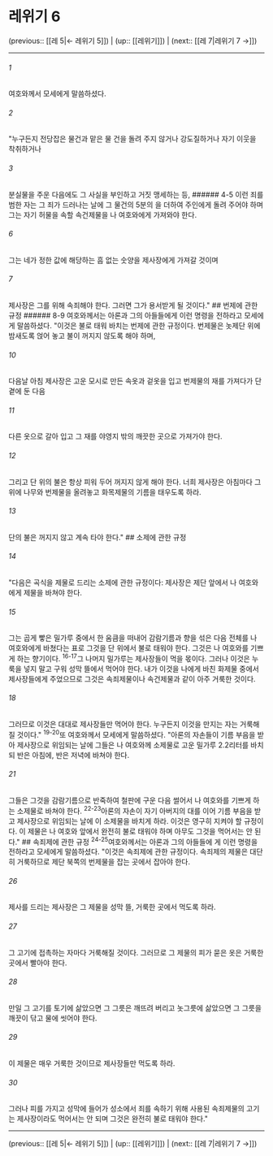 # 레위기 6

(previous:: [[레 5|← 레위기 5]]) | (up:: [[레위기]]) | (next:: [[레 7|레위기 7 →]])

***




###### 1 

여호와께서 모세에게 말씀하셨다. 



###### 2 

"누구든지 전당잡은 물건과 맡은 물 건을 돌려 주지 않거나 강도질하거나 자기 이웃을 착취하거나 



###### 3 

분실물을 주운 다음에도 그 사실을 부인하고 거짓 맹세하는 등, ###### 4-5 이런 죄를 범한 자는 그 죄가 드러나는 날에 그 물건의 5분의 을 더하여 주인에게 돌려 주어야 하며 그는 자기 허물을 속할 속건제물을 나 여호와에게 가져와야 한다. 



###### 6 

그는 네가 정한 값에 해당하는 흠 없는 숫양을 제사장에게 가져갈 것이며 



###### 7 

제사장은 그를 위해 속죄해야 한다. 그러면 그가 용서받게 될 것이다." ## 번제에 관한 규정 ###### 8-9 여호와께서는 아론과 그의 아들들에게 이런 명령을 전하라고 모세에게 말씀하셨다. "이것은 불로 태워 바치는 번제에 관한 규정이다. 번제물은 놋제단 위에 밤새도록 얹어 놓고 불이 꺼지지 않도록 해야 하며, 



###### 10 

다음날 아침 제사장은 고운 모시로 만든 속옷과 겉옷을 입고 번제물의 재를 가져다가 단 곁에 둔 다음 



###### 11 

다른 옷으로 갈아 입고 그 재를 야영지 밖의 깨끗한 곳으로 가져가야 한다. 



###### 12 

그리고 단 위의 불은 항상 피워 두어 꺼지지 않게 해야 한다. 너희 제사장은 아침마다 그 위에 나무와 번제물을 올려놓고 화목제물의 기름을 태우도록 하라. 



###### 13 

단의 불은 꺼지지 않고 계속 타야 한다." ## 소제에 관한 규정 



###### 14 

"다음은 곡식을 제물로 드리는 소제에 관한 규정이다: 제사장은 제단 앞에서 나 여호와에게 제물을 바쳐야 한다. 



###### 15 

그는 곱게 빻은 밀가루 중에서 한 움큼을 떠내어 감람기름과 향을 섞은 다음 전체를 나 여호와에게 바쳤다는 표로 그것을 단 위에서 불로 태워야 한다. 그것은 나 여호와를 기쁘게 하는 향기이다. <sup class="versenum">16-17</sup>그 나머지 밀가루는 제사장들이 먹을 몫이다. 그러나 이것은 누룩을 넣지 말고 구워 성막 뜰에서 먹어야 한다. 내가 이것을 나에게 바친 화제물 중에서 제사장들에게 주었으므로 그것은 속죄제물이나 속건제물과 같이 아주 거룩한 것이다. 



###### 18 

그러므로 이것은 대대로 제사장들만 먹어야 한다. 누구든지 이것을 만지는 자는 거룩해질 것이다." <sup class="versenum">19-20</sup>또 여호와께서 모세에게 말씀하셨다. "아론의 자손들이 기름 부음을 받아 제사장으로 위임되는 날에 그들은 나 여호와께 소제물로 고운 밀가루 2.2리터를 바치되 반은 아침에, 반은 저녁에 바쳐야 한다. 



###### 21 

그들은 그것을 감람기름으로 반죽하여 철판에 구운 다음 썰어서 나 여호와를 기쁘게 하는 소제물로 바쳐야 한다. <sup class="versenum">22-23</sup>아론의 자손이 자기 아버지의 대를 이어 기름 부음을 받고 제사장으로 위임되는 날에 이 소제물을 바치게 하라. 이것은 영구히 지켜야 할 규정이다. 이 제물은 나 여호와 앞에서 완전히 불로 태워야 하며 아무도 그것을 먹어서는 안 된다." ## 속죄제에 관한 규정 <sup class="versenum">24-25</sup>여호와께서는 아론과 그의 아들들에 게 이런 명령을 전하라고 모세에게 말씀하셨다. "이것은 속죄제에 관한 규정이다. 속죄제의 제물은 대단히 거룩하므로 제단 북쪽의 번제물을 잡는 곳에서 잡아야 한다. 



###### 26 

제사를 드리는 제사장은 그 제물을 성막 뜰, 거룩한 곳에서 먹도록 하라. 



###### 27 

그 고기에 접촉하는 자마다 거룩해질 것이다. 그러므로 그 제물의 피가 묻은 옷은 거룩한 곳에서 빨아야 한다. 



###### 28 

만일 그 고기를 토기에 삶았으면 그 그릇은 깨뜨려 버리고 놋그릇에 삶았으면 그 그릇을 깨끗이 닦고 물에 씻어야 한다. 



###### 29 

이 제물은 매우 거룩한 것이므로 제사장들만 먹도록 하라. 



###### 30 

그러나 피를 가지고 성막에 들어가 성소에서 죄를 속하기 위해 사용된 속죄제물의 고기는 제사장이라도 먹어서는 안 되며 그것은 완전히 불로 태워야 한다."

***

(previous:: [[레 5|← 레위기 5]]) | (up:: [[레위기]]) | (next:: [[레 7|레위기 7 →]])

